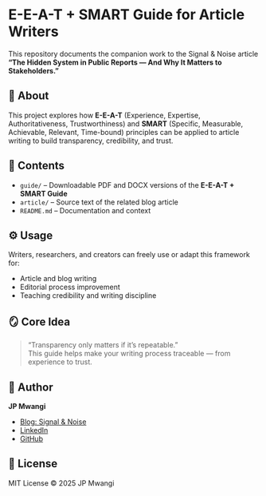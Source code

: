 # E-E-A-T + SMART Guide for Article Writers  

This repository documents the companion work to the Signal & Noise article **“The Hidden System in Public Reports — And Why It Matters to Stakeholders.”**  

## 🧩 About  
This project explores how **E-E-A-T** (Experience, Expertise, Authoritativeness, Trustworthiness) and **SMART** (Specific, Measurable, Achievable, Relevant, Time-bound) principles can be applied to article writing to build transparency, credibility, and trust.  

## 📘 Contents  
- `guide/` – Downloadable PDF and DOCX versions of the **E-E-A-T + SMART Guide**  
- `article/` – Source text of the related blog article 
- `README.md` – Documentation and context  

## ⚙️ Usage  
Writers, researchers, and creators can freely use or adapt this framework for:  
- Article and blog writing  
- Editorial process improvement  
- Teaching credibility and writing discipline  

## 🪞 Core Idea  
> “Transparency only matters if it’s repeatable.”  
> This guide helps make your writing process traceable — from experience to trust.  

## 🧠 Author  
**JP Mwangi**  
- [Blog: Signal & Noise](https://jpmwangimukuha.blogspot.com/)  
- [LinkedIn](https://www.linkedin.com/in/johnpeter-mwangi-73a22b93/)  
- [GitHub](https://github.com/JPMwangi)  

## 🪪 License  
MIT License © 2025 JP Mwangi  
